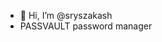- 👋 Hi, I’m @sryszakash
- PASSVAULT password manager


  
<!---
sryszakash/sryszakash is a ✨ special ✨ repository because its `README.md` (this file) appears on your GitHub profile.
You can click the Preview link to take a look at your changes.
--->
